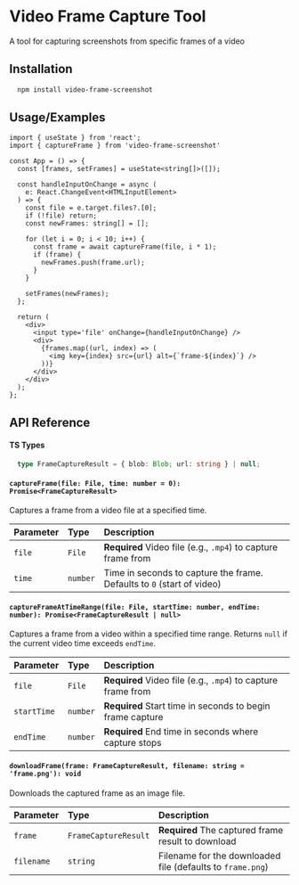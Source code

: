 # Video Frame Capture Tool

A tool for capturing screenshots from specific frames of a video

## Installation

```bash
  npm install video-frame-screenshot
```

## Usage/Examples

```react
import { useState } from 'react';
import { captureFrame } from 'video-frame-screenshot'

const App = () => {
  const [frames, setFrames] = useState<string[]>([]);

  const handleInputOnChange = async (
    e: React.ChangeEvent<HTMLInputElement>
  ) => {
    const file = e.target.files?.[0];
    if (!file) return;
    const newFrames: string[] = [];

    for (let i = 0; i < 10; i++) {
      const frame = await captureFrame(file, i * 1);
      if (frame) {
        newFrames.push(frame.url);
      }
    }

    setFrames(newFrames);
  };

  return (
    <div>
      <input type='file' onChange={handleInputOnChange} />
      <div>
        {frames.map((url, index) => (
          <img key={index} src={url} alt={`frame-${index}`} />
        ))}
      </div>
    </div>
  );
};
```

## API Reference

#### TS Types

```typeScript
  type FrameCaptureResult = { blob: Blob; url: string } | null;
```

#### `captureFrame(file: File, time: number = 0): Promise<FrameCaptureResult>`

Captures a frame from a video file at a specified time.

| Parameter | Type     | Description                                                  |
| :-------- | :------- | :----------------------------------------------------------- |
| `file`    | `File`   | **Required** Video file (e.g., `.mp4`) to capture frame from |
| `time`    | `number` | Time in seconds to capture the frame. Defaults to `0` (start of video) |

#### `captureFrameAtTimeRange(file: File, startTime: number, endTime: number): Promise<FrameCaptureResult | null>`

Captures a frame from a video within a specified time range. Returns `null` if the current video time exceeds `endTime`.

| Parameter   | Type     | Description                                                  |
| :---------- | :------- | :----------------------------------------------------------- |
| `file`      | `File`   | **Required** Video file (e.g., `.mp4`) to capture frame from |
| `startTime` | `number` | **Required** Start time in seconds to begin frame capture     |
| `endTime`   | `number` | **Required** End time in seconds where capture stops          |

#### `downloadFrame(frame: FrameCaptureResult, filename: string = 'frame.png'): void`

Downloads the captured frame as an image file.

| Parameter  | Type                 | Description                                                  |
| :--------- | :------------------- | :----------------------------------------------------------- |
| `frame`    | `FrameCaptureResult` | **Required** The captured frame result to download           |
| `filename` | `string`             | Filename for the downloaded file (defaults to `frame.png`)    |
